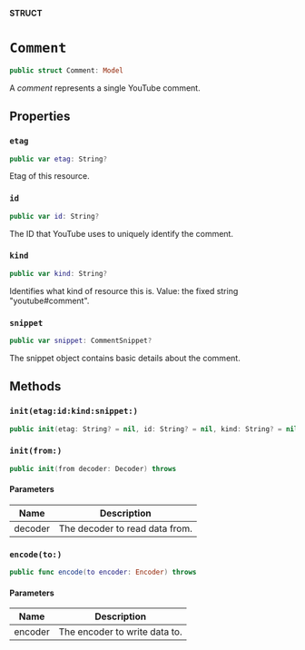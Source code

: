 **STRUCT**

# `Comment`

```swift
public struct Comment: Model
```

A *comment* represents a single YouTube comment.

## Properties
### `etag`

```swift
public var etag: String?
```

Etag of this resource.

### `id`

```swift
public var id: String?
```

The ID that YouTube uses to uniquely identify the comment.

### `kind`

```swift
public var kind: String?
```

Identifies what kind of resource this is. Value: the fixed string "youtube#comment".

### `snippet`

```swift
public var snippet: CommentSnippet?
```

The snippet object contains basic details about the comment.

## Methods
### `init(etag:id:kind:snippet:)`

```swift
public init(etag: String? = nil, id: String? = nil, kind: String? = nil, snippet: CommentSnippet? = nil)
```

### `init(from:)`

```swift
public init(from decoder: Decoder) throws
```

#### Parameters

| Name | Description |
| ---- | ----------- |
| decoder | The decoder to read data from. |

### `encode(to:)`

```swift
public func encode(to encoder: Encoder) throws
```

#### Parameters

| Name | Description |
| ---- | ----------- |
| encoder | The encoder to write data to. |